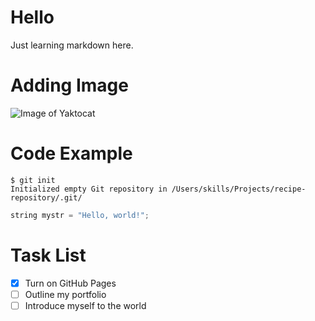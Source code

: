 # Hello
Just learning markdown here.

# Adding Image
![Image of Yaktocat](https://octodex.github.com/images/yaktocat.png)

# Code Example
```
$ git init
Initialized empty Git repository in /Users/skills/Projects/recipe-repository/.git/
```
``` C++
string mystr = "Hello, world!";
```

# Task List
- [x] Turn on GitHub Pages
- [ ] Outline my portfolio
- [ ] Introduce myself to the world
